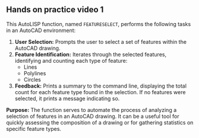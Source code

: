 ## Hands on practice video 1

This AutoLISP function, named `FEATURESELECT`, performs the following tasks in an AutoCAD environment:

1. **User Selection:** Prompts the user to select a set of features within the AutoCAD drawing.
2. **Feature Identification:** Iterates through the selected features, identifying and counting each type of feature:
    - Lines
    - Polylines
    - Circles
3. **Feedback:** Prints a summary to the command line, displaying the total count for each feature type found in the selection. If no features were selected, it prints a message indicating so.

**Purpose:** The function serves to automate the process of analyzing a selection of features in an AutoCAD drawing. It can be a useful tool for quickly assessing the composition of a drawing or for gathering statistics on specific feature types.

